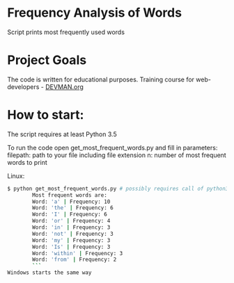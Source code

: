 # Frequency Analysis of Words

Script prints most frequently used words

# Project Goals

The code is written for educational purposes. Training course for web-developers - [DEVMAN.org](https://devman.org)

# How to start:

The script requires at least Python 3.5

To run the code open get_most_frequent_words.py and fill in parameters:
        filepath: path to your file including file extension
        n: number of most frequent words to print

Linux:
```bash
$ python get_most_frequent_words.py # possibly requires call of python3 executive instead of just python
        Most frequent words are:
        Word: 'a' | Frequency: 10
        Word: 'the' | Frequency: 6
        Word: 'I' | Frequency: 6
        Word: 'or' | Frequency: 4
        Word: 'in' | Frequency: 3
        Word: 'not' | Frequency: 3
        Word: 'my' | Frequency: 3
        Word: 'Is' | Frequency: 3
        Word: 'within' | Frequency: 3
        Word: 'from' | Frequency: 2
        ```
Windows starts the same way
